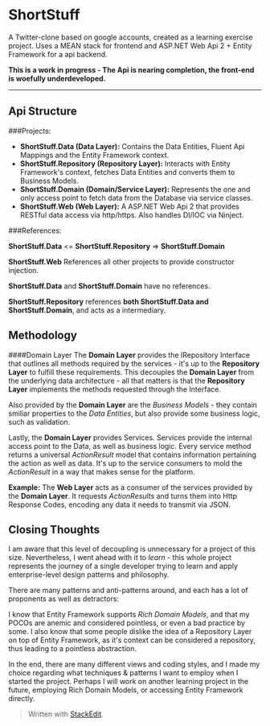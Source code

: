 ShortStuff
==========

A Twitter-clone based on google accounts, created as a learning exercise project. Uses a MEAN stack for frontend and ASP.NET Web Api 2 + Entity Framework for a api backend.

**This is a work in progress - The Api is nearing completion, the front-end is woefully underdeveloped.**


----------


Api Structure
-------------
###Projects:

 - **ShortStuff.Data (Data Layer):** Contains the Data Entities, Fluent Api Mappings and the Entity Framework context.
 - **ShortStuff.Repository (Repository Layer):** Interacts with Entity Framework's context, fetches Data Entities and converts them to Business Models.
 - **ShortStuff.Domain (Domain/Service Layer):** Represents the one and only access point to fetch data from the Database via service classes.
 - **ShortStuff.Web (Web Layer):** A ASP.NET Web Api 2 that provides RESTful data access via http/https. Also handles DI/IOC via Ninject.

###References:

**ShortStuff.Data** <= **ShortStuff.Repository** => **ShortStuff.Domain**

**ShortStuff.Web** References all other projects to provide constructor injection. 

**ShortStuff.Data** and **ShortStuff.Domain** have no references.

**ShortStuff.Repository** references **both ShortStuff.Data and ShortStuff.Domain**, and acts as a intermediary.

Methodology
-----------

####Domain Layer
The **Domain Layer** provides the IRepository Interface that outlines all methods required by the services - it's up to the **Repository Layer** to fulfill these requirements. This decouples the **Domain Layer** from the underlying data architecture - all that matters is that the **Repository Layer** implements the methods requested through the Interface. 

Also provided by the **Domain Layer** are the *Business Models* - they contain smiliar properties to the *Data Entities*, but also provide some business logic, such as validation.

Lastly, the **Domain Layer** provides Services. Services provide the internal access point to the Data, as well as business logic. Every service method returns a universal *ActionResult* model that contains information pertaining the action as well as data. It's up to the service consumers to mold the *ActionResult* in a way that makes sense for the platform.

**Example:** The **Web Layer** acts as a consumer of the services provided by the **Domain Layer**. It requests *ActionResults* and turns them into Http Response Codes, encoding any data it needs to transmit via JSON.

Closing Thoughts
----------------
I am aware that this level of decoupling is unnecessary for a project of this size. Nevertheless, I went ahead with it to *learn* - this whole project represents the journey of a single developer trying to learn and apply enterprise-level design patterns and philosophy.

There are many patterns and anti-patterns around, and each has a lot of proponents as well as detractors:

I know that Entity Framework supports *Rich Domain Models*, and that my POCOs are anemic and considered pointless, or even a bad practice by some. I also know that some people dislike the idea of a Repository Layer on top of Entity Framework, as it's context can be considered a repository, thus leading to a pointless abstraction.

In the end, there are many different views and coding styles, and I made my choice regarding what techniques & patterns I want to employ when I started the project. Perhaps I will work on another learning project in the future, employing Rich Domain Models, or accessing Entity Framework directly.


> Written with [StackEdit](https://stackedit.io/).